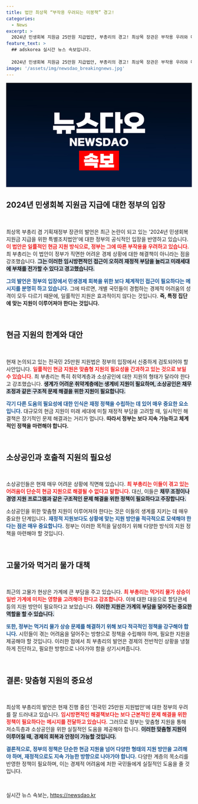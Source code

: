 ```yaml
---
title: 법안 최상목 “부작용 우려되는 미봉책” 경고!
categories:
  - News
excerpt: >
  2024년 민생회복 지원금 25만원 지급법안, 부총리의 경고! 최상목 장관은 부작용 우려와 미봉책으로 지적하며 대안 제시를 요구했다. 일시적인 현금지원은 해결책이 아닐까?
feature_text: >
  ## adskorea 실시간 뉴스 속보입니다.

  2024년 민생회복 지원금 25만원 지급법안, 부총리의 경고! 최상목 장관은 부작용 우려와 미봉책으로 지적하며 대안 제시를 요구했다. 일시적인 현금지원은 해결책이 아닐까?
image: '/assets/img/newsdao_breakingnews.jpg'
---
```


<p><img src="/assets/img/newsdao_breakingnews.jpg" alt="adskorea 속보" /></p>

<h2 data-ke-size="size26">2024년 민생회복 지원금 지급에 대한 정부의 입장</h2>

<p data-ke-size="size16">&nbsp;</p>

<p>최상목 부총리 겸 기획재정부 장관의 발언은 최근 논란이 되고 있는 '2024년 민생회복 지원금 지급을 위한 특별조치법안'에 대한 정부의 공식적인 입장을 반영하고 있습니다. <b><span style="color: #ee2323;">이 법안은 일률적인 현금 지원 방식으로, 정부는 그에 따른 부작용을 우려하고 있습니다.</span></b> 최 부총리는 이 법안이 정부가 직면한 어려운 경제 상황에 대한 해결책이 아니라는 점을 강조했습니다. <b><span style="background-color: #21538527;">그는 이러한 임시방편적인 접근이 오히려 재정적 부담을 늘리고 미래세대에 부채를 전가할 수 있다고 경고했습니다.</span></b></p>

<p><b><span style="color: #1a5490;">그의 발언은 정부의 입장에서 민생경제 회복을 위한 보다 체계적인 접근이 필요하다는 메시지를 분명히 하고 있습니다.</span></b> 그에 따르면, 개별 국민들이 경험하는 경제적 어려움의 성격이 모두 다르기 때문에, 일률적인 지원은 효과적이지 않다는 것입니다. <b>즉, 특정 집단에 맞는 지원이 이루어져야 한다는 것입니다.</b></p>

<p data-ke-size="size16">&nbsp;</p>

<h2 data-ke-size="size26">현금 지원의 한계와 대안</h2>

<p data-ke-size="size16">&nbsp;</p>

<p>현재 논의되고 있는 전국민 25만원 지원법은 정부의 입장에서 신중하게 검토되어야 할 사안입니다. <b><span style="color: #ee2323;">일률적인 현금 지원은 맞춤형 지원의 필요성을 간과하고 있는 것으로 보일 수 있습니다.</span></b> 최 부총리는 특히 취약계층과 소상공인에 대한 지원의 형태가 달라야 한다고 강조했습니다. <b><span style="background-color: #21538527;">생계가 어려운 취약계층에는 생계비 지원이 필요하며, 소상공인은 채무 조정과 같은 구조적 문제 해결을 위한 지원이 필요합니다.</span></b></p>

<p><b><span style="color: #1a5490;">각기 다른 도움의 필요성에 대한 인식은 재정 정책을 수립하는 데 있어 매우 중요한 요소입니다.</span></b> 대규모의 현금 지원이 미래 세대에 미칠 재정적 부담을 고려할 때, 일시적인 해결책은 장기적인 문제 해결과는 거리가 멉니다. <b>따라서 정부는 보다 지속 가능하고 체계적인 정책을 마련해야 합니다.</b></p>

<p data-ke-size="size16">&nbsp;</p>

<h2 data-ke-size="size26">소상공인과 호출적 지원의 필요성</h2>

<p data-ke-size="size16">&nbsp;</p>

<p>소상공인들은 현재 매우 어려운 상황에 직면해 있습니다. <b><span style="color: #ee2323;">최 부총리는 이들이 겪고 있는 어려움이 단순히 현금 지원으로 해결될 수 없다고 말합니다.</span></b> 대신, 이들은 <b><span style="background-color: #21538527;">채무 조정이나 경영 지원 프로그램과 같은 구조적인 문제 해결을 위한 정책이 필요하다고 주장합니다.</span></b> </p>

<p>소상공인을 위한 맞춤형 지원이 이루어져야 한다는 것은 이들의 생계를 지키는 데 매우 중요한 단계입니다. <b><span style="color: #1a5490;">재정적 지원보다도 상황에 맞는 지원 방안을 적극적으로 모색해야 한다는 점은 매우 중요합니다.</span></b> 정부는 이러한 목적을 달성하기 위해 다양한 방식의 지원 정책을 마련해야 할 것입니다.</p>

<p data-ke-size="size16">&nbsp;</p>

<h2 data-ke-size="size26">고물가와 먹거리 물가 대책</h2>

<p data-ke-size="size16">&nbsp;</p>

<p>최근의 고물가 현상은 가계에 큰 부담을 주고 있습니다. <b><span style="color: #ee2323;">최 부총리는 먹거리 물가 상승이 일반 가계에 미치는 영향을 고려해야 한다고 강조합니다.</span></b> 이에 대한 대응으로 할당관세 등의 지원 방안이 필요하다고 보았습니다. <b><span style="background-color: #21538527;">이러한 지원은 가계의 부담을 덜어주는 중요한 역할을 할 수 있습니다.</span></b></p>

<p><b><span style="color: #1a5490;">또한, 정부는 먹거리 물가 상승 문제를 해결하기 위해 보다 적극적인 정책을 강구해야 합니다.</span></b> 시민들이 겪는 어려움을 덜어주는 방향으로 정책을 수립해야 하며, 필요한 지원을 제공해야 할 것입니다. 이러한 점에서 최 부총리의 발언은 경제의 전반적인 상황을 냉철하게 진단하고, 필요한 방향으로 나아가야 함을 상기시켜줍니다.</p>

<p data-ke-size="size16">&nbsp;</p>

<h2 data-ke-size="size26">결론: 맞춤형 지원의 중요성</h2>

<p data-ke-size="size16">&nbsp;</p>

<p>최상목 부총리의 발언은 현재 진행 중인 '전국민 25만원 지원법안'에 대한 정부의 우려를 잘 드러내고 있습니다. <b><span style="color: #ee2323;">임시방편적인 해결책보다는 보다 근본적인 문제 해결을 위한 정책이 필요하다는 메시지를 전달하고 있습니다.</span></b> 그러므로 정부는 맞춤형 지원을 통해 저소득층과 소상공인을 위한 실질적인 도움을 제공해야 합니다. <b><span style="background-color: #21538527;">이러한 맞춤형 지원이 이루어질 때, 경제의 회복과 안정이 가능할 것입니다.</span></b></p>

<p><b><span style="color: #1a5490;">결론적으로, 정부의 정책은 단순한 현금 지원을 넘어 다양한 형태의 지원 방안을 고려해야 하며, 재정적으로도 지속 가능한 방향으로 나아가야 합니다.</span></b> 다양한 계층의 목소리를 반영한 정책이 필요하며, 이는 경제적 어려움에 처한 국민들에게 실질적인 도움을 줄 것입니다.</p>

<p data-ke-size="size16">&nbsp;</p>
실시간 뉴스 속보는, <a href="https://newsdao.kr" rel="dofollow">https://newsdao.kr</a>


